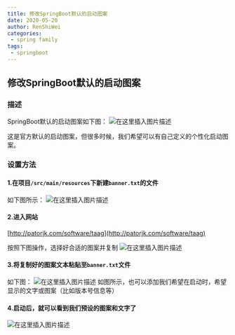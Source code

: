 ```yaml
---
title: 修改SpringBoot默认的启动图案
date: 2020-05-20
author: RenShiWei
categories:
 - spring family
tags:
 - springboot
---
```


## 修改SpringBoot默认的启动图案

### 描述

SpringBoot默认的启动图案如下图：
![在这里插入图片描述](https://typecho-1300745270.cos.ap-shanghai.myqcloud.com/typora/202201222327138.png)

这是官方默认的启动图案，但很多时候，我们希望可以有自己定义的个性化启动图案。

### 设置方法

#### 1.在项目`/src/main/resources`下新建`banner.txt`的文件

如下图所示：
![在这里插入图片描述](https://typecho-1300745270.cos.ap-shanghai.myqcloud.com/typora/202201222327273.png)

#### 2.进入网站

[http://patorjk.com/software/taag](http://patorjk.com/software/taag)

按照下图操作，选择好合适的图案并复制
![在这里插入图片描述](https://typecho-1300745270.cos.ap-shanghai.myqcloud.com/typora/202201222328063.png)

#### 3.将复制好的图案文本粘贴至`banner.txt`文件

如下图：
![在这里插入图片描述](https://typecho-1300745270.cos.ap-shanghai.myqcloud.com/typora/202201222328143.png)
如图所示，也可以添加我们希望在启动时，希望显示的文字或图案（比如版本号信息等）

#### 4.启动后，就可以看到我们预设的图案和文字了

![在这里插入图片描述](https://typecho-1300745270.cos.ap-shanghai.myqcloud.com/typora/202201222328529.png)

